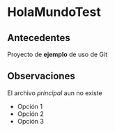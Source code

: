 # HolaMundoTest
## Antecedentes
Proyecto de **ejemplo** de uso de Git
## Observaciones
El archivo *principal* aun no existe
- Opción 1
- Opción 2
- Opción 3


